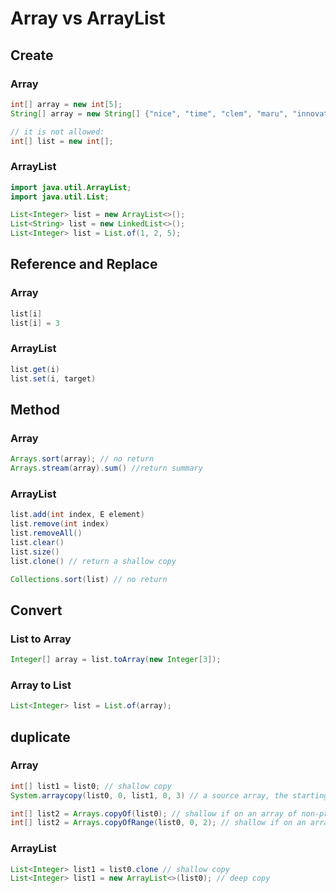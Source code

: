 # Array vs ArrayList

## Create
### Array
```java
int[] array = new int[5];
String[] array = new String[] {"nice", "time", "clem", "maru", "innovation"};

// it is not allowed:
int[] list = new int[];
```
### ArrayList
```java
import java.util.ArrayList;
import java.util.List;

List<Integer> list = new ArrayList<>();
List<String> list = new LinkedList<>();
List<Integer> list = List.of(1, 2, 5);
```
## Reference and Replace
### Array
```java
list[i]
list[i] = 3
```
### ArrayList
```java
list.get(i)
list.set(i, target)
```
## Method
### Array
```java
Arrays.sort(array); // no return
Arrays.stream(array).sum() //return summary
```
### ArrayList
```java
list.add(int index, E element)
list.remove(int index)
list.removeAll()
list.clear()
list.size()
list.clone() // return a shallow copy

Collections.sort(list) // no return
```

## Convert
### List to Array
```java
Integer[] array = list.toArray(new Integer[3]);
```
### Array to List
```java
List<Integer> list = List.of(array);
```

## duplicate
### Array
```java
int[] list1 = list0; // shallow copy
System.arraycopy(list0, 0, list1, 0, 3) // a source array, the starting position to copy from source array, a destination array, the starting position in the destination array, and the number of elements to be copied

int[] list2 = Arrays.copyOf(list0); // shallow if on an array of non-primitive object types.
int[] list2 = Arrays.copyOfRange(list0, 0, 2); // shallow if on an array of non-primitive object types.
```
### ArrayList
```java
List<Integer> list1 = list0.clone // shallow copy 
List<Integer> list1 = new ArrayList<>(list0); // deep copy
```

